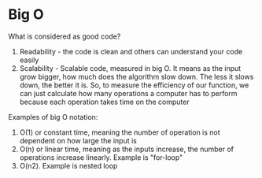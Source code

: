 # Big O

What is considered as good code?

1. Readability - the code is clean and others can understand your code easily
2. Scalability - Scalable code, measured in big O. It means as the input grow bigger, how much does the algorithm slow down. The less it slows down,  the better it is. So, to measure the efficiency of our function, we can just calculate how many operations a computer has to perform because each operation takes time on the computer

Examples of big O notation:

1. O\(1\) or constant time, meaning the number of operation is not dependent on how large the input is
2. O\(n\) or linear time, meaning as the inputs increase,  the number of operations increase linearly. Example is "for-loop"
3. O\(n2\). Example is nested loop

